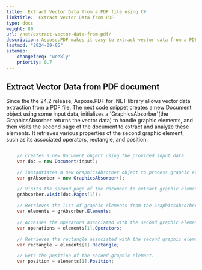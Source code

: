 ```yaml
---
title:  Extract Vector Data from a PDF file using C#
linktitle:  Extract Vector Data from PDF
type: docs
weight: 80
url: /net/extract-vector-data-from-pdf/
description: Aspose.PDF makes it easy to extract vector data from a PDF file. You can get the vector data (path, polygon, polyline), such as position, color, linewidth, etc.
lastmod: "2024-09-05"
sitemap:
    changefreq: "weekly"
    priority: 0.7
---
```


## Extract Vector Data from PDF document

Since the the 24.2 release, Aspose.PDF for .NET library allows vector data extraction from a PDF file.
The next code snippet creates a new Document object using some input data, initializes a 'GraphicsAbsorber'(the GraphicsAbsorber returns the vector data) to handle graphic elements, and then visits the second page of the document to extract and analyze these elements.
It retrieves various properties of the second graphic element, such as its associated operators, rectangle, and position.

```csharp

    // Creates a new Document object using the provided input data.
    var doc = new Document(input);

    // Instantiates a new GraphicsAbsorber object to process graphic elements. 
    var grAbsorber = new GraphicsAbsorber(); 

    // Visits the second page of the document to extract graphic elements. 
    grAbsorber.Visit(doc.Pages[1]); 
    
    // Retrieves the list of graphic elements from the GraphicsAbsorber. 
    var elements = grAbsorber.Elements; 
    
    // Accesses the operators associated with the second graphic element. 
    var operations = elements[1].Operators; 
    
    // Retrieves the rectangle associated with the second graphic element. 
    var rectangle = elements[1].Rectangle; 

    // Gets the position of the second graphic element. 
    var position = elements[1].Position; 
```

